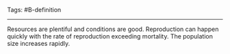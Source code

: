 Tags: #B-definition 

---
Resources are plentiful and conditions are good. Reproduction can happen quickly with the rate of reproduction exceeding mortality. The population size increases rapidly.